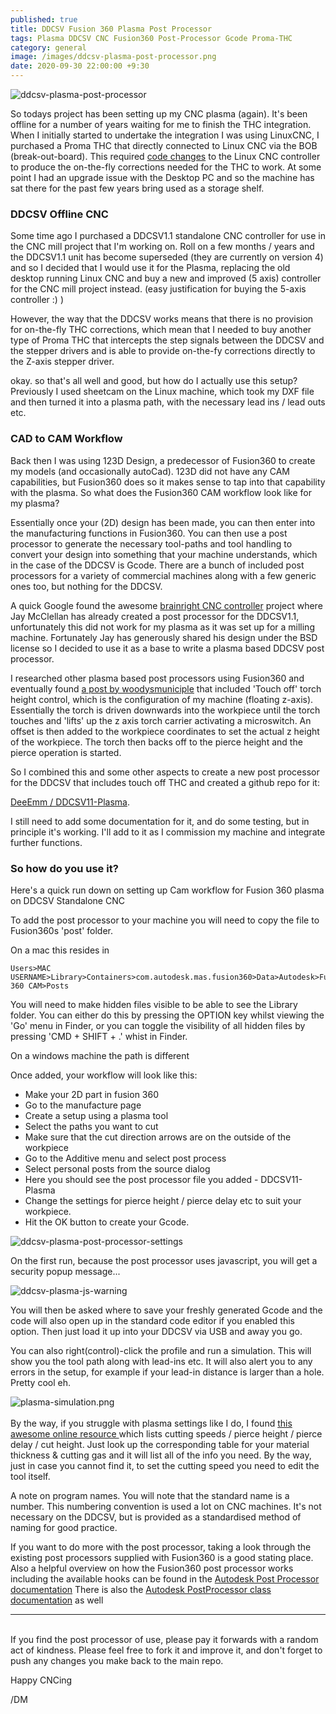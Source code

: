 ```yaml
---
published: true
title: DDCSV Fusion 360 Plasma Post Processor
tags: Plasma DDCSV CNC Fusion360 Post-Processor Gcode Proma-THC
category: general
image: /images/ddcsv-plasma-post-processor.png
date: 2020-09-30 22:00:00 +9:30
---
```


![ddcsv-plasma-post-processor](/images/ddcsv-plasma-post-processor.png)

So todays project has been setting up my CNC plasma (again). It's been offline for a number of years waiting for me to finish the THC integration. When I initially started to undertake the integration I was using LinuxCNC, I purchased a Proma THC that directly connected to Linux CNC via the BOB (break-out-board). This required [code changes](https://forum.linuxcnc.org/49-basic-configuration/27900-thc-config-that-works) to the Linux CNC controller to produce the on-the-fly corrections needed for the THC to work. At some point I had an upgrade issue with the Desktop PC and so the machine has sat there for the past few years bring used as a storage shelf.

### DDCSV Offline CNC

Some time ago I purchased a DDCSV1.1 standalone CNC controller for use in the CNC mill project that I'm working on. Roll on a few months / years and the DDCSV1.1 unit has become superseded (they are currently on version 4) and so I decided that I would use it for the Plasma, replacing the old desktop running Linux CNC and buy a new and improved (5 axis) controller for the CNC mill project instead. (easy justification for buying the 5-axis controller :) )

However,  the way that the DDCSV works means that there is no provision for on-the-fly THC corrections, which mean that I needed to buy another type of Proma THC that intercepts the step signals between the DDCSV and the stepper drivers and is able to provide on-the-fy corrections directly to the Z-axis stepper driver.

okay. so that's all well and good, but how do I actually use this setup? Previously I used sheetcam on the Linux machine, which took my DXF file and then turned it into a plasma path, with the necessary lead ins / lead outs etc.

### CAD to CAM Workflow

Back then I was using 123D Design, a predecessor of Fusion360 to create my models (and occasionally autoCad). 123D did not have any CAM capabilities, but Fusion360 does so it makes sense to tap into that capability with the plasma. So what does the Fusion360 CAM workflow look like for my plasma?

Essentially once your (2D) design has been made, you can then enter into the manufacturing functions in Fusion360. You can then use a post processor to generate the necessary tool-paths and tool handling to convert your design into something that your machine understands, which in the case of the DDCSV is Gcode. There are a bunch of included post processors for a variety of commercial machines along with a few generic ones too, but nothing for the DDCSV.

A quick Google found the awesome [brainright CNC controller](https://www.brainright.com/Projects/CNCController) project where Jay McClellan has already created a post processor for the DDCSV1.1, unfortunately this did not work for my plasma as it was set up for a milling machine. Fortunately Jay has generously shared his design under the BSD license so I decided to use it as a base to write a plasma based DDCSV post processor.

I researched other plasma based post processors using Fusion360 and eventually found [a post by woodysmuniciple](https://forums.autodesk.com/t5/hsm-post-processor-forum/post-processor-for-mach-3-plasma-table/m-p/6407657) that included 'Touch off' torch height control, which is the configuration of my machine (floating z-axis). Essentially the torch is driven downwards into the workpiece until the torch touches and 'lifts' up the z axis torch carrier activating a microswitch. An offset is then added to the workpiece coordinates to set the actual z height of the workpiece. The torch then backs off to the pierce height and the pierce operation is started. 

So I combined this and some other aspects to create a new post processor for the DDCSV that includes touch off THC and created a github repo for it: 

[DeeEmm / DDCSV11-Plasma](https://github.com/DeeEmm/DDCSV11-Plasma). 

I still need to add some documentation for it, and do some testing, but in principle it's working. I'll add to it as I commission my machine and integrate further functions.

### So how do you use it?

Here's a quick run down on setting up Cam workflow for Fusion 360 plasma on DDCSV Standalone CNC 

To add the post processor to your machine you will need to copy the file to Fusion360s 'post' folder. 

On a mac this resides in

```
Users>MAC USERNAME>Library>Containers>com.autodesk.mas.fusion360>Data>Autodesk>Fusion 360 CAM>Posts
```

You will need to make hidden files visible to be able to see the Library folder. You can either do this by pressing the OPTION key whilst viewing the 'Go' menu in Finder, or you can toggle the visibility of all hidden files by pressing 'CMD + SHIFT + .' whist in Finder.

On a windows machine the path is different

Once added, your workflow will look like this:

- Make your 2D part in fusion 360
- Go to the manufacture page
- Create a setup using a plasma tool
- Select the paths you want to cut 
- Make sure that the cut direction arrows are on the outside of the workpiece
- Go to the Additive menu and select post process
- Select personal posts from the source dialog
- Here you should see the post processor file you added - DDCSV11-Plasma
- Change the settings for pierce height / pierce delay etc to suit your workpiece.
- Hit the OK button to create your Gcode.


![ddcsv-plasma-post-processor-settings](/images/ddcsv-plasma-post-processor-settings.png)

On the first run, because the post processor uses javascript, you will get a security popup message...

![ddcsv-plasma-js-warning](/images/ddcsv-plasma-js-warning.png)

You will then be asked where to save your freshly generated Gcode and the code will also open up in the standard code editor if you enabled this option. Then just load it up into your DDCSV via USB and away you go. 

You can also right(control)-click the profile and run a simulation. This will show you the tool path along with lead-ins etc. It will also alert you to any errors in the setup, for example if your lead-in distance is larger than a hole. Pretty cool eh.

![plasma-simulation.png](/images/plasma-simulation.png)
<br><br>
By the way, if you struggle with plasma settings like I do, I found [this awesome online resource ](https://www.plasma-automation.com/partsdatabase/CuttingCharts/hpr260.pdf) which lists cutting speeds / pierce height / pierce delay / cut height. Just look up the corresponding table for your material thickness & cutting gas and it will list all of the info you need. By the way, just in case you cannot find it, to set the cutting speed you need to edit the tool itself.

A note on program names. You will note that the standard name is a number. This numbering convention is used a lot on CNC machines. It's not necessary on the DDCSV, but is provided as a standardised method of naming for good practice.

If you want to do more with the post processor, taking a look through the existing post processors supplied with Fusion360 is a good stating place. Also a helpful overview on how the Fusion360 post processor works including the available hooks can be found in the [Autodesk Post Processor documentation](http://fab.cba.mit.edu/content/tools/hurco_mill/hurco_post_processor_explanation_docs/Autodesk%20Post%20Processor%20manual-sm-130829.pdf)   There is also the [Autodesk PostProcessor class documentation](https://cam.autodesk.com/posts/reference/classPostProcessor.html) as well

---
<br>
If you find the post processor of use, please pay it forwards with a random act of kindness. Please feel free to fork it and improve it, and don't forget to push any changes you make back to the main repo. 

Happy CNCing  

/DM